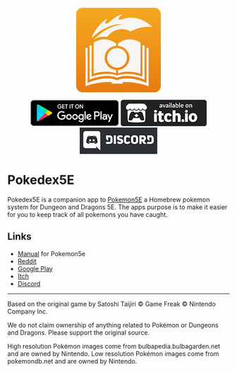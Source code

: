 <p align="center">
  <img width="192" height="192" src="/assets/app_icons/icon_192.png">
</p>

<p align="center">
  <a href="https://play.google.com/store/apps/details?id=com.jerakin.pokedex"><img src="/github/en_badge_web_generic.png"></a>
  <a href="https://jerakin.itch.io/pokedex5e"><img src="/github/itch_badge.png"></a>
  <a href="https://discord.gg/Vx3ytcH"><img src="/github/discord_badge.png"></a>
</p>

# Pokedex5E

Pokedex5E is a companion app to [Pokemon5E](https://www.reddit.com/r/Pokemon5e/) a Homebrew pokemon system for Dungeon and Dragons 5E. The apps purpose is to make it easier for you to keep track of all pokemons you have caught.


## Links
* [Manual](https://drive.google.com/file/d/1xj2sE7hfOM7nRs50Lk_Qb2vR9yC7ev3C/view?usp=drivesdk) for Pokemon5e
* [Reddit](https://www.reddit.com/r/Pokemon5e/)
* [Google Play](https://play.google.com/store/apps/details?id=com.jerakin.pokedex)
* [Itch](https://jerakin.itch.io/pokedex5e)
* [Discord](https://discord.gg/Vx3ytcH)


___

Based on the original game by Satoshi Taijiri
© Game Freak © Nintendo Company Inc.

We do not claim ownership of anything related to Pokémon or Dungeons and Dragons. Please support the original source.
  
High resolution Pokémon images come from bulbapedia.bulbagarden.net and are owned by Nintendo.
Low resolution Pokémon images come from pokemondb.net and are owned by Nintendo.